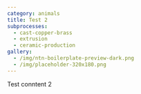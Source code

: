 ```yaml
---
category: animals
title: Test 2
subprocesses:
  - cast-copper-brass
  - extrusion
  - ceramic-production
gallery:
  - /img/ntn-boilerplate-preview-dark.png
  - /img/placeholder-320x180.png
---
```

T﻿est conntent 2